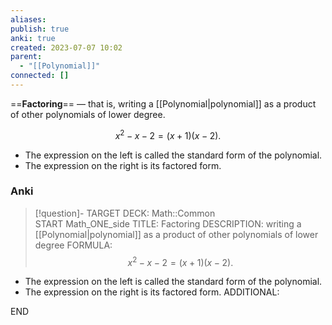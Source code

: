 ```yaml
---
aliases: 
publish: true
anki: true
created: 2023-07-07 10:02
parent:
  - "[[Polynomial]]"
connected: []
---
```

==**Factoring**== — that is, writing a [[Polynomial|polynomial]]  as a product of other polynomials of lower degree.

$$
x^2-x-2=(x+1)(x-2).
$$

- The expression on the left is called the standard form of the polynomial.
- The expression on the right is its factored form.



### Anki
> [!question]-
TARGET DECK: Math::Common  
START
Math_ONE_side
TITLE:  Factoring
DESCRIPTION: writing a [[Polynomial|polynomial]]  as a product of other polynomials of lower degree
FORMULA: 
$$x^2-x-2=(x+1)(x-2).$$

- The expression on the left is called the standard form of the polynomial.
- The expression on the right is its factored form.
ADDITIONAL:
<!--ID: 1697915973890-->
END